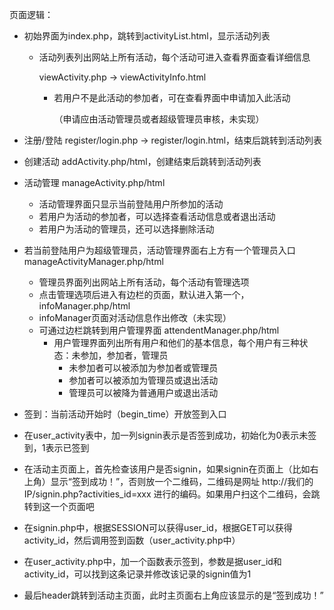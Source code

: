 页面逻辑：

* 初始界面为index.php，跳转到activityList.html，显示活动列表

  * 活动列表列出网站上所有活动，每个活动可进入查看界面查看详细信息

    viewActivity.php -> viewActivityInfo.html

    * 若用户不是此活动的参加者，可在查看界面中申请加入此活动

      （申请应由活动管理员或者超级管理员审核，未实现）

* 注册/登陆 register/login.php -> register/login.html，结束后跳转到活动列表

* 创建活动 addActivity.php/html，创建结束后跳转到活动列表

* 活动管理 manageActivity.php/html
  * 活动管理界面只显示当前登陆用户所参加的活动
  * 若用户为活动的参加者，可以选择查看活动信息或者退出活动
  * 若用户为活动的管理员，还可以选择删除活动

* 若当前登陆用户为超级管理员，活动管理界面右上方有一个管理员入口 manageActivityManager.php/html
  * 管理员界面列出网站上所有活动，每个活动有管理选项 
  * 点击管理选项后进入有边栏的页面，默认进入第一个，infoManager.php/html
  * infoManager页面对活动信息作出修改（未实现）
  * 可通过边栏跳转到用户管理界面 attendentManager.php/html
    * 用户管理界面列出所有用户和他们的基本信息，每个用户有三种状态：未参加，参加者，管理员
      * 未参加者可以被添加为参加者或管理员
      * 参加者可以被添加为管理员或退出活动
      * 管理员可以被降为普通用户或退出活动
      
* 签到：当前活动开始时（begin_time）开放签到入口
 * 在user_activity表中，加一列signin表示是否签到成功，初始化为0表示未签到，1表示已签到
 * 在活动主页面上，首先检查该用户是否signin，如果signin在页面上（比如右上角）显示“签到成功！”，否则放一个二维码，二维码是网址 http://我们的IP/signin.php?activities_id=xxx 进行的编码。如果用户扫这个二维码，会跳转到这一个页面吧
 * 在signin.php中，根据SESSION可以获得user_id，根据GET可以获得activity_id，然后调用签到函数（user_activity.php中）
 * 在user_activity.php中，加一个函数表示签到，参数是据user_id和activity_id，可以找到这条记录并修改该记录的signin值为1
 * 最后header跳转到活动主页面，此时主页面右上角应该显示的是“签到成功！”
